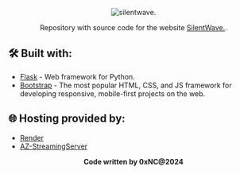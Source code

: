<p align="center">
  <img src="https://i.imgur.com/JAC7aWI.png" alt="silentwave."> 
</p>

<p align="center">
  Repository with source code for the website <a href="https://silentwave.cc">SilentWave.</a>.
</p>

## 🛠️ Built with:

- [Flask](https://flask.palletsprojects.com/en/2.0.x/) - Web framework for Python.
- [Bootstrap](https://getbootstrap.com/) - The most popular HTML, CSS, and JS framework for developing responsive, mobile-first projects on the web.

## 🌐 Hosting provided by:

- [Render](https://render.com/)
- [AZ-StreamingServer](https://az-streamingserver.com/)

<p align="center">
  <b>Code written by 0xNC@2024</b>
</p>
